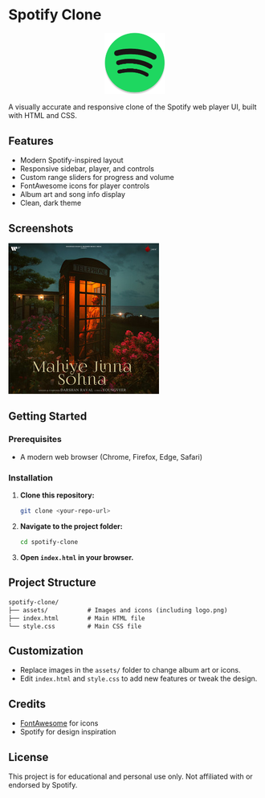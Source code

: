 # Spotify Clone

<p align="center">
  <img src="assets/logo.png" alt="Spotify Logo" width="120" />
</p>

A visually accurate and responsive clone of the Spotify web player UI, built with HTML and CSS.

## Features
- Modern Spotify-inspired layout
- Responsive sidebar, player, and controls
- Custom range sliders for progress and volume
- FontAwesome icons for player controls
- Album art and song info display
- Clean, dark theme

## Screenshots
![Screenshot](assets/card2img.jpeg)

## Getting Started

### Prerequisites
- A modern web browser (Chrome, Firefox, Edge, Safari)

### Installation
1. **Clone this repository:**
   ```bash
   git clone <your-repo-url>
   ```
2. **Navigate to the project folder:**
   ```bash
   cd spotify-clone
   ```
3. **Open `index.html` in your browser.**

## Project Structure
```
spotify-clone/
├── assets/           # Images and icons (including logo.png)
├── index.html        # Main HTML file
└── style.css         # Main CSS file
```

## Customization
- Replace images in the `assets/` folder to change album art or icons.
- Edit `index.html` and `style.css` to add new features or tweak the design.

## Credits
- [FontAwesome](https://fontawesome.com/) for icons
- Spotify for design inspiration

## License
This project is for educational and personal use only. Not affiliated with or endorsed by Spotify. 